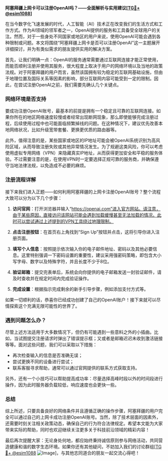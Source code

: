 **阿塞拜疆上网卡可以注册OpenAI吗？——全面解析与实用建议[[TG💪+ @esim1088](https://t.me/s/esim1088)]**

在当今数字化飞速发展的时代，人工智能（AI）技术正在改变我们的生活方式和工作方式。作为AI领域的领军者之一，OpenAI提供的服务和工具备受全球用户的关注。然而，对于一些身处不同国家或地区的用户来说，使用OpenAI可能会遇到各种限制或问题。本文将围绕“阿塞拜疆上网卡是否可以注册OpenAI”这一主题展开详细探讨，并为有类似需求的朋友提供实用的解决方案。

首先，让我们明确一点：OpenAI的服务通常需要通过互联网连接才能正常使用，而能否顺利注册并使用其服务，很大程度上取决于用户的网络环境以及当地的政策法规。对于阿塞拜疆的用户而言，虽然该国拥有较为稳定的互联网基础设施，但由于地理位置及国际关系等因素的影响，部分互联网内容可能受到一定的限制。因此，在尝试注册OpenAI之前，我们需要先确认几个关键点。

### 网络环境是否支持

要成功注册OpenAI账号，最基本的前提是拥有一个稳定且可靠的互联网连接。如果你所在的地区网络速度较慢或者经常出现断网现象，那么即使能够完成注册过程，后续使用过程中也可能面临频繁掉线的问题。在这种情况下，建议优先改善本地网络状况，比如升级宽带套餐、更换更优质的路由器等。

此外，值得注意的是，某些国家或地区的IP地址可能会被OpenAI系统识别为高风险区域，从而导致注册失败或其他异常情况发生。为了规避这类风险，你可以考虑使用虚拟专用网络（VPN）来隐藏真实IP地址，从而获得更加安全和平稳的服务体验。不过需要注意的是，在使用VPN时一定要选择正规可靠的服务商，并确保遵守当地法律法规，以免造成不必要的麻烦。

### 注册流程详解

接下来我们进入正题——如何利用阿塞拜疆的上网卡注册OpenAI账号？整个流程大致可以分为以下几个步骤：

1. **访问官网**：打开浏览器并输入“https://openai.com”进入官方网站。请注意，由于某些原因，直接访问该网站可能会遇到加载缓慢甚至无法加载的情况。此时可以尝试通过上述提到的VPN工具绕过地理限制。

2. **点击注册按钮**：在首页右上角找到“Sign Up”按钮并点击，这将引导你进入注册页面。

3. **填写个人信息**：按照提示依次输入你的电子邮件地址、密码以及其他必要信息。这里特别强调一下密码设置的重要性，建议采用强密码策略，即包含大小写字母、数字以及特殊字符，并且长度不少于8位。

4. **验证邮箱**：提交完表单后，系统会向你提供的电子邮箱发送一封验证邮件，请及时查收并在规定时间内完成验证操作。

5. **完成设置**：根据指示完成剩余的新手引导步骤，例如添加支付方式等。

如果一切顺利的话，恭喜你已经成功创建了自己的OpenAI账户！接下来就可以尽情探索这个充满无限可能性的世界了。

### 遇到问题怎么办？

尽管上述方法适用于大多数情况下，但仍有可能遇到一些意料之外的小插曲。比如，当试图提交注册请求时弹出了错误提示框；又或者是邮箱迟迟未收到激活链接等等。面对这些问题，我们可以采取以下措施：

- 再次检查输入的信息是否准确无误；
- 尝试更换不同的设备进行尝试；
- 联系客服寻求帮助，通常可以通过官网提供的联系方式获取支持。

另外，还有一个小技巧可以帮助提高成功率：尽量选择高峰时段以外的时间段进行操作，因为此时服务器负载较低，响应速度也会更快一些。

### 总结

综上所述，只要具备良好的网络条件并且遵循正确的操作步骤，阿塞拜疆的用户完全可以通过自己的上网卡成功注册OpenAI账号。当然，除了技术层面的因素外，还需要时刻关注相关政策动态，确保自己的行为符合法律规定。希望本文能为大家带来实际的帮助，同时也欢迎继续关注更多关于科技前沿领域的精彩内容！

最后再次提醒大家：无论身处何地，都应始终秉持诚信原则参与网络活动，共同营造健康和谐的数字生态环境。如果你还有其他疑问，不妨加入我们的讨论群组[[TG💪+ @esim1088](https://t.me/s/esim1088) ![Image](https://i.postimg.cc/4NQfJmqS/Snipaste-2025-05-13-00-14-12.png)]，与其他志同道合的朋友一起交流心得吧！